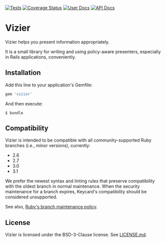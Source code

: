 [![Tests](https://github.com/mlibrary/vizier/actions/workflows/test.yml/badge.svg)](https://github.com/mlibrary/vizier/actions/workflows/test.yml)
[![Coverage Status](https://coveralls.io/repos/github/mlibrary/keycard/badge.svg?branch=main)](https://coveralls.io/github/mlibrary/vizier?branch=main)
[![User Docs](https://img.shields.io/badge/user_docs-readthedocs-blue.svg)](https://vizier.readthedocs.io/en/latest)
[![API Docs](https://img.shields.io/badge/API_docs-rubydoc.info-blue.svg)](https://www.rubydoc.info/gems/vizier)

# Vizier

Vizier helps you present information appropriately.

It is a small library for writing and using policy-aware presenters, especially
in Rails applications, conveniently.

## Installation

Add this line to your application's Gemfile:

```ruby
gem 'vizier'
```

And then execute:

    $ bundle

## Compatibility

Vizier is intended to be compatible with all community-supported Ruby branches (i.e., minor versions), currently:

 - 2.6
 - 2.7
 - 3.0
 - 3.1

We prefer the newest syntax and linting rules that preserve compatibility with the oldest branch in normal maintenance.
When the security maintenance for a branch expires, Keycard's compatibility should be considered unsupported.

See also, [Ruby's branch maintenance policy](https://www.ruby-lang.org/en/downloads/branches/).

## License

Vizier is licensed under the BSD-3-Clause license. See [LICENSE.md](LICENSE.md).
